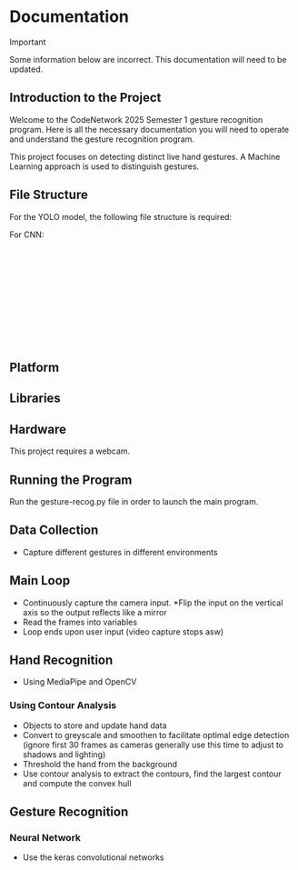 # Documentation

> [!IMPORTANT]
> Some information below are incorrect. This documentation will need to be updated.

## Introduction to the Project

Welcome to the CodeNetwork 2025 Semester 1 gesture recognition program. Here is all the necessary documentation you will need to operate and understand the gesture recognition program.

This project focuses on detecting distinct live hand gestures. A Machine Learning approach is used to distinguish gestures.

## File Structure

For the YOLO model, the following file structure is required:

For CNN:

<br><br><br><br><br><br><br><br><br><br>

## Platform

## Libraries

## Hardware

This project requires a webcam.

## Running the Program

Run the gesture-recog.py file in order to launch the main program.

## Data Collection

* Capture different gestures in different environments

## Main Loop

* Continuously capture the camera input. *Flip the input on the vertical axis so the output reflects like a mirror
* Read the frames into variables
* Loop ends upon user input (video capture stops asw)

## Hand Recognition

* Using MediaPipe and OpenCV
  
### Using Contour Analysis

* Objects to store and update hand data
* Convert to greyscale and smoothen to facilitate optimal edge detection (ignore first 30 frames as cameras generally use this time to adjust to shadows and lighting)
* Threshold the hand from the background
* Use contour analysis to extract the contours, find the largest contour and compute the convex hull
  
## Gesture Recognition

### Neural Network

* Use the keras convolutional networks
